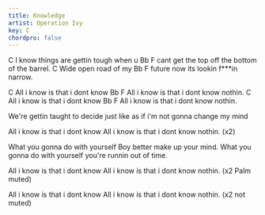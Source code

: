 ```yaml
---
title: Knowledge
artist: Operation Ivy
key: C
chordpro: false
---
```


C
I know things are gettin tough when u
Bb                      F
cant get the top off the bottom of the barrel.
C
Wide open road of my
Bb         F
future now its lookin f***in narrow.

C
All i know is that i dont know
Bb                   F
All i know is that i dont know nothin.
C
All i know is that i dont know
Bb                   F
All i know is that i dont know nothin.


We're gettin 
taught to decide
just like as if
i'm not gonna change my mind

All i know is that i dont know
All i know is that i dont know nothin. (x2)


What you gonna do with yourself
Boy better make up your mind.
What you gonna do with yourself
you're runnin out of time.


All i know is that i dont know
All i know is that i dont know nothin. (x2 Palm muted)

All i know is that i dont know
All i know is that i dont know nothin. (x2 not muted)

